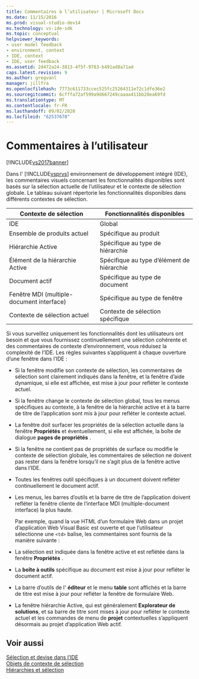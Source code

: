 ```yaml
---
title: Commentaires à l’utilisateur | Microsoft Docs
ms.date: 11/15/2016
ms.prod: visual-studio-dev14
ms.technology: vs-ide-sdk
ms.topic: conceptual
helpviewer_keywords:
- user model feedback
- environment, context
- IDE, context
- IDE, user feedback
ms.assetid: 2d472a24-3813-4f5f-9783-b491ad8a71ad
caps.latest.revision: 9
ms.author: gregvanl
manager: jillfra
ms.openlocfilehash: 7773c611733ccec525fc25264311e72c1dfe36e2
ms.sourcegitcommit: 6cfffa72af599a9d667249caaaa411bb28ea69fd
ms.translationtype: MT
ms.contentlocale: fr-FR
ms.lasthandoff: 09/02/2020
ms.locfileid: "62537678"
---
```

# <a name="feedback-to-the-user"></a>Commentaires à l’utilisateur
[!INCLUDE[vs2017banner](../../includes/vs2017banner.md)]

Dans l' [!INCLUDE[vsprvs](../../includes/vsprvs-md.md)] environnement de développement intégré (IDE), les commentaires visuels concernant les fonctionnalités disponibles sont basés sur la sélection actuelle de l’utilisateur et le contexte de sélection globale. Le tableau suivant répertorie les fonctionnalités disponibles dans différents contextes de sélection.  
  
|Contexte de sélection|Fonctionnalités disponibles|  
|-----------------------|-----------------------------|  
|IDE|Global|  
|Ensemble de produits actuel|Spécifique au produit|  
|Hiérarchie Active|Spécifique au type de hiérarchie|  
|Élément de la hiérarchie Active|Spécifique au type d’élément de hiérarchie|  
|Document actif|Spécifique au type de document|  
|Fenêtre MDI (multiple-document interface)|Spécifique au type de fenêtre|  
|Contexte de sélection actuel|Contexte de sélection spécifique|  
  
 Si vous surveillez uniquement les fonctionnalités dont les utilisateurs ont besoin et que vous fournissez continuellement une sélection cohérente et des commentaires de contexte d’environnement, vous réduisez la complexité de l’IDE. Les règles suivantes s’appliquent à chaque ouverture d’une fenêtre dans l’IDE :  
  
- Si la fenêtre modifie son contexte de sélection, les commentaires de sélection sont clairement indiqués dans la fenêtre, et la fenêtre d’aide dynamique, si elle est affichée, est mise à jour pour refléter le contexte actuel.  
  
- Si la fenêtre change le contexte de sélection global, tous les menus spécifiques au contexte, à la fenêtre de la hiérarchie active et à la barre de titre de l’application sont mis à jour pour refléter le contexte actuel.  
  
- La fenêtre doit surfacer les propriétés de la sélection actuelle dans la fenêtre **Propriétés** et éventuellement, si elle est affichée, la boîte de dialogue **pages de propriétés** .  
  
- Si la fenêtre ne contient pas de propriétés de surface ou modifie le contexte de sélection globale, les commentaires de sélection ne doivent pas rester dans la fenêtre lorsqu’il ne s’agit plus de la fenêtre active dans l’IDE.  
  
- Toutes les fenêtres outil spécifiques à un document doivent refléter continuellement le document actif.  
  
- Les menus, les barres d’outils et la barre de titre de l’application doivent refléter la fenêtre cliente de l’interface MDI (multiple-document interface) la plus haute.  
  
  Par exemple, quand la vue HTML d’un formulaire Web dans un projet d’application Web Visual Basic est ouverte et que l’utilisateur sélectionne une `<td>` balise, les commentaires sont fournis de la manière suivante :  
  
- La sélection est indiquée dans la fenêtre active et est reflétée dans la fenêtre **Propriétés** .  
  
- La **boîte à outils** spécifique au document est mise à jour pour refléter le document actif.  
  
- La barre d’outils de l' **éditeur** et le menu **table** sont affichés et la barre de titre est mise à jour pour refléter la fenêtre de formulaire Web.  
  
- La fenêtre hiérarchie Active, qui est généralement **Explorateur de solutions**, et sa barre de titre sont mises à jour pour refléter le contexte actuel et les commandes de menu de **projet** contextuelles s’appliquent désormais au projet d’application Web actif.  
  
## <a name="see-also"></a>Voir aussi  
 [Sélection et devise dans l’IDE](../../extensibility/internals/selection-and-currency-in-the-ide.md)   
 [Objets de contexte de sélection](../../extensibility/internals/selection-context-objects.md)   
 [Hiérarchies et sélection](../../extensibility/internals/hierarchies-and-selection.md)
